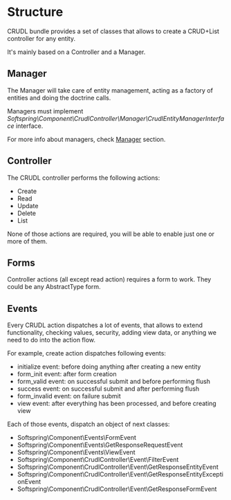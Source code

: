 # Structure

CRUDL bundle provides a set of classes that allows to create a CRUD+List controller for any entity.

It's mainly based on a Controller and a Manager.

## Manager

The Manager will take care of entity management, acting as a factory of entities and doing the doctrine calls.

Managers must implement *Softspring\Component\CrudlController\Manager\CrudlEntityManagerInterface* interface.

For more info about managers, check [Manager](docs/3_manager.md) section.

## Controller

The CRUDL controller performs the following actions:

- Create
- Read
- Update
- Delete
- List

None of those actions are required, you will be able to enable just one or more of them.

## Forms

Controller actions (all except read action) requires a form to work. They could be any AbstractType form.

## Events

Every CRUDL action dispatches a lot of events, that allows to extend functionality, checking
values, security, adding view data, or anything we need to do into the action flow.

For example, create action dispatches following events:

- initialize event: before doing anything after creating a new entity
- form_init event: after form creation
- form_valid event: on successful submit and before performing flush
- success event: on successful submit and after performing flush
- form_invalid event: on failure submit
- view event: after everything has been processed, and before creating view

Each of those events, dispatch an object of next classes:

- Softspring\Component\Events\FormEvent
- Softspring\Component\Events\GetResponseRequestEvent
- Softspring\Component\Events\ViewEvent
- Softspring\Component\CrudlController\Event\FilterEvent
- Softspring\Component\CrudlController\Event\GetResponseEntityEvent
- Softspring\Component\CrudlController\Event\GetResponseEntityExceptionEvent
- Softspring\Component\CrudlController\Event\GetResponseFormEvent